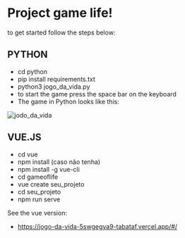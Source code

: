 # **Project  game life!**
to get started follow the steps below:

## PYTHON
* cd python
* pip install requirements.txt
* python3 jogo_da_vida.py
* to start the game press the space bar on the keyboard
* The game in Python looks like this:

![jodo_da_vida](https://user-images.githubusercontent.com/104364324/209416956-0261e188-df24-4dad-8d5a-55b99939b33d.gif)

## VUE.JS
* cd vue
* npm install (caso não tenha)
* npm install -g vue-cli
* cd gameoflife
* vue create seu_projeto
* cd seu_projeto
* npm run serve

See the vue version:
* https://jogo-da-vida-5swgegya9-tabataf.vercel.app/#/



